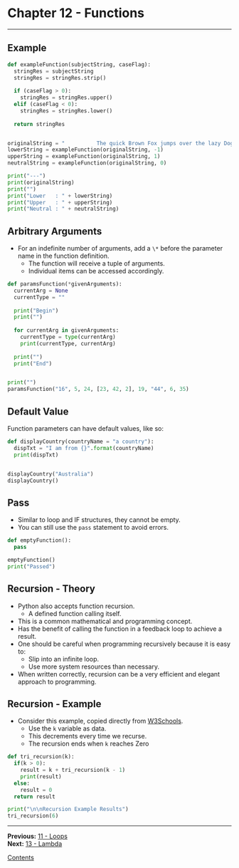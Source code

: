 # Chapter 12 - Functions

---

## Example

```python
def exampleFunction(subjectString, caseFlag):
  stringRes = subjectString
  stringRes = stringRes.strip()
  
  if (caseFlag > 0):
    stringRes = stringRes.upper()
  elif (caseFlag < 0):
    stringRes = stringRes.lower()
  
  return stringRes


originalString = "          The quick Brown Fox jumps over the lazy Dog          "
lowerString = exampleFunction(originalString, -1)
upperString = exampleFunction(originalString, 1)
neutralString = exampleFunction(originalString, 0)

print("---")
print(originalString)
print("")
print("Lower   : " + lowerString)
print("Upper   : " + upperString)
print("Neutral : " + neutralString)
```

## Arbitrary Arguments
* For an indefinite number of arguments, add a `\*` before the parameter name in the function definition.
	* The function will receive a tuple of arguments.
	* Individual items can be accessed accordingly.

```python
def paramsFunction(*givenArguments):
  currentArg = None
  currentType = ""
  
  print("Begin")
  print("")
  
  for currentArg in givenArguments:
    currentType = type(currentArg)
    print(currentType, currentArg)
  
  print("")
  print("End")


print("")
paramsFunction("16", 5, 24, [23, 42, 2], 19, "44", 6, 35)
```

## Default Value
Function parameters can have default values, like so:

```python
def displayCountry(countryName = "a country"):
  dispTxt = "I am from {}".format(countryName)
  print(dispTxt)


displayCountry("Australia")
displayCountry()
```

## Pass
* Similar to loop and IF structures, they cannot be empty.
* You can still use the `pass` statement to avoid errors.

```python
def emptyFunction():
  pass

emptyFunction()
print("Passed")
```

## Recursion - Theory
* Python also accepts function recursion.
	* A defined function calling itself.
* This is a common mathematical and programming concept.
* Has the benefit of calling the function in a feedback loop to achieve a result.
* One should be careful when programming recursively because it is easy to:
	* Slip into an infinite loop.
	* Use more system resources than necessary.
* When written correctly, recursion can be a very efficient and elegant approach to programming.

## Recursion - Example
* Consider this example, copied directly from [W3Schools](https://www.w3schools.com/python/python_functions.asp).
	* Use the `k` variable as data.
	* This decrements every time we recurse.
	* The recursion ends when `k` reaches Zero

```python
def tri_recursion(k):
  if(k > 0):
    result = k + tri_recursion(k - 1)
    print(result)
  else:
    result = 0
  return result

print("\n\nRecursion Example Results")
tri_recursion(6)
```

---

**Previous:** [11 - Loops](./11-loops.md)  
**Next:** [13 - Lambda](./13-lambda.md)

[Contents](./readme.md)